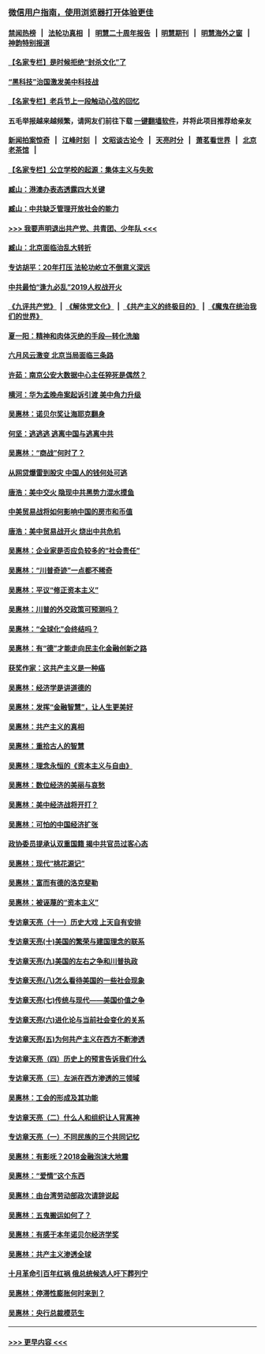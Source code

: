 ### [微信用户指南，使用浏览器打开体验更佳](https://github.com/gfw-breaker/banned-news1/blob/master/indexes/wechat-guide.md?t=0)
#### [禁闻热榜](热点新闻.md?t=0)  &nbsp;&nbsp;|&nbsp;&nbsp; [法轮功真相](https://github.com/gfw-breaker/truth/blob/master/README.md?t=0) &nbsp;&nbsp;|&nbsp;&nbsp; [明慧二十周年报告](https://github.com/gfw-breaker/mh-reports/blob/master/README.md?t=0) &nbsp;&nbsp;|&nbsp;&nbsp;[明慧期刊](https://github.com/gfw-breaker/mh-qikan) &nbsp;&nbsp;|&nbsp;&nbsp; [明慧海外之窗](https://github.com/gfw-breaker/mh-news/blob/master/README.md?t=0) &nbsp;&nbsp;|&nbsp;&nbsp; [神韵特别报道](https://github.com/gfw-breaker/mh-news/blob/master/shenyun.md?t=0)
#### [【名家专栏】是时候拒绝“封杀文化”了](../pages/nsc423/n11814093.md?t=02132344) 
#### [“黑科技”治国激发美中科技战](../pages/nsc423/n11638056.md?t=02132344) 
#### [【名家专栏】老兵节上一段触动心弦的回忆](../pages/nsc423/n11646016.md?t=02132344) 
#### 五毛举报越来越频繁，请网友们前往下载 [一键翻墙软件](https://github.com/gfw-breaker/ssr-accounts)，并将此项目推荐给亲友
#### [新闻拍案惊奇](https://github.com/gfw-breaker/banned-news1/blob/master/pages/link4.md) &nbsp;&nbsp;|&nbsp;&nbsp; [江峰时刻](https://github.com/gfw-breaker/banned-news1/blob/master/pages/link4.md) &nbsp;&nbsp;|&nbsp;&nbsp; [文昭谈古论今](https://github.com/gfw-breaker/banned-news1/blob/master/pages/link4.md) &nbsp;&nbsp;|&nbsp;&nbsp; [天亮时分](https://github.com/gfw-breaker/banned-news1/blob/master/pages/link4.md) &nbsp;&nbsp;|&nbsp;&nbsp; [萧茗看世界](https://github.com/gfw-breaker/banned-news1/blob/master/pages/link4.md) &nbsp;&nbsp;|&nbsp;&nbsp; [北京老茶馆](https://github.com/gfw-breaker/banned-news1/blob/master/pages/link4.md) &nbsp;&nbsp;|&nbsp;&nbsp; 
#### [【名家专栏】公立学校的起源：集体主义与失败](../pages/nsc423/n11601833.md?t=02132344) 
#### [臧山：港澳办表态透露四大关键](../pages/nsc423/n11421628.md?t=02132344) 
#### [臧山：中共缺乏管理开放社会的能力](../pages/nsc423/n11407457.md?t=02132344) 
#### [>>> 我要声明退出共产党、共青团、少年队 <<<](https://github.com/begood0513/goodnews/blob/master/quit/letter.md) 
#### [臧山：北京面临治乱大转折](../pages/nsc423/n11406895.md?t=02132344) 
#### [专访胡平：20年打压 法轮功屹立不倒意义深远](../pages/nsc423/n11398800.md?t=02132344) 
#### [中共最怕“逢九必乱”2019人权战开火](../pages/nsc423/n11385248.md?t=02132344) 
#### [《九评共产党》](https://github.com/begood0513/9ping.md/blob/master/README.md) &nbsp;|&nbsp; [《解体党文化》](../../../../jtdwh.md/blob/master/README.md)  &nbsp;|&nbsp; [《共产主义的终极目的》](../../../../gczydzjmd.md/blob/master/README.md) &nbsp;|&nbsp; [《魔鬼在统治我们的世界》](../../../../mgztzwmdsj.md/blob/master/README.md) 
#### [夏一阳：精神和肉体灭绝的手段—转化洗脑](../pages/nsc423/n11368250.md?t=02132344) 
#### [六月风云激变 北京当局面临三条路](../pages/nsc423/n11313668.md?t=02132344) 
#### [许茹：南京公安大数据中心主任猝死是偶然？](../pages/nsc423/n11064744.md?t=02132344) 
#### [横河：华为孟晚舟案起诉引渡 美中角力升级](../pages/nsc423/n11027230.md?t=02132344) 
#### [吴惠林：诺贝尔奖让海耶克翻身](../pages/nsc423/n10890049.md?t=02132344) 
#### [何坚：逃逃逃 逃离中国与逃离中共](../pages/nsc423/n10592891.md?t=02132344) 
#### [吴惠林：“商战”何时了？](../pages/nsc423/n10573558.md?t=02132344) 
#### [从网贷爆雷到股灾 中国人的钱何处可逃](../pages/nsc423/n10572800.md?t=02132344) 
#### [唐浩：美中交火 隐现中共黑势力混水摸鱼](../pages/nsc423/n10544040.md?t=02132344) 
#### [中美贸易战将如何影响中国的房市和币值](../pages/nsc423/n10543697.md?t=02132344) 
#### [唐浩：美中贸易战开火 烧出中共危机](../pages/nsc423/n10540126.md?t=02132344) 
#### [吴惠林：企业家是否应负较多的“社会责任”](../pages/nsc423/n10535022.md?t=02132344) 
#### [吴惠林：“川普奇迹”一点都不稀奇](../pages/nsc423/n10512808.md?t=02132344) 
#### [吴惠林：平议“修正资本主义”](../pages/nsc423/n10495724.md?t=02132344) 
#### [吴惠林：川普的外交政策可预测吗？](../pages/nsc423/n10462387.md?t=02132344) 
#### [吴惠林：“全球化”会终结吗？](../pages/nsc423/n10452838.md?t=02132344) 
#### [吴惠林：有“德”才能走向民主化金融创新之路](../pages/nsc423/n10432292.md?t=02132344) 
#### [获奖作家：这共产主义是一种癌](../pages/nsc423/n10431541.md?t=02132344) 
#### [吴惠林：经济学是讲道德的](../pages/nsc423/n10398014.md?t=02132344) 
#### [吴惠林：发挥“金融智慧”，让人生更美好](../pages/nsc423/n10375019.md?t=02132344) 
#### [吴惠林：共产主义的真相](../pages/nsc423/n10351394.md?t=02132344) 
#### [吴惠林：重拾古人的智慧](../pages/nsc423/n10337691.md?t=02132344) 
#### [吴惠林：理念永恒的《资本主义与自由》](../pages/nsc423/n10316274.md?t=02132344) 
#### [吴惠林：数位经济的美丽与哀愁](../pages/nsc423/n10292946.md?t=02132344) 
#### [吴惠林：美中经济战将开打？](../pages/nsc423/n10258825.md?t=02132344) 
#### [吴惠林：可怕的中国经济扩张](../pages/nsc423/n10219147.md?t=02132344) 
#### [政协委员提承认双重国籍 揭中共官员过客心态](../pages/nsc423/n10208809.md?t=02132344) 
#### [吴惠林：现代“桃花源记”](../pages/nsc423/n10185234.md?t=02132344) 
#### [吴惠林：富而有德的洛克斐勒](../pages/nsc423/n10142264.md?t=02132344) 
#### [吴惠林：被诬蔑的“资本主义”](../pages/nsc423/n10124816.md?t=02132344) 
#### [专访章天亮（十一）历史大戏 上天自有安排](../pages/nsc423/n10094905.md?t=02132344) 
#### [专访章天亮(十)美国的繁荣与建国理念的联系](../pages/nsc423/n10094899.md?t=02132344) 
#### [专访章天亮(九)美国的左右之争和川普执政](../pages/nsc423/n10094889.md?t=02132344) 
#### [专访章天亮(八)怎么看待美国的一些社会现象](../pages/nsc423/n10094857.md?t=02132344) 
#### [专访章天亮(七)传统与现代——美国价值之争](../pages/nsc423/n10093140.md?t=02132344) 
#### [专访章天亮(六)进化论与当前社会变化的关系](../pages/nsc423/n10092036.md?t=02132344) 
#### [专访章天亮(五)为何共产主义在西方不断渗透](../pages/nsc423/n10083620.md?t=02132344) 
#### [专访章天亮（四）历史上的预言告诉我们什么](../pages/nsc423/n10083606.md?t=02132344) 
#### [专访章天亮（三）左派在西方渗透的三领域](../pages/nsc423/n10081115.md?t=02132344) 
#### [吴惠林：工会的形成及其功能](../pages/nsc423/n10080633.md?t=02132344) 
#### [专访章天亮（二）什么人和组织让人背离神](../pages/nsc423/n10076637.md?t=02132344) 
#### [专访章天亮（一）不同民族的三个共同记忆](../pages/nsc423/n10074188.md?t=02132344) 
#### [吴惠林：有影呒？2018金融泡沫大地震](../pages/nsc423/n10040534.md?t=02132344) 
#### [吴惠林：“爱情”这个东西](../pages/nsc423/n10019423.md?t=02132344) 
#### [吴惠林：由台湾劳动部政次请辞说起](../pages/nsc423/n9979679.md?t=02132344) 
#### [吴惠林：五鬼搬运如何了？](../pages/nsc423/n9925338.md?t=02132344) 
#### [吴惠林：有感于本年诺贝尔经济学奖](../pages/nsc423/n9871883.md?t=02132344) 
#### [吴惠林：共产主义渗透全球](../pages/nsc423/n9812748.md?t=02132344) 
#### [十月革命引百年红祸 俄总统候选人吁下葬列宁](../pages/nsc423/n9810182.md?t=02132344) 
#### [吴惠林：停滞性膨胀何时来到？](../pages/nsc423/n9764136.md?t=02132344) 
#### [吴惠林：央行总裁模范生](../pages/nsc423/n9728134.md?t=02132344) 

----
#### [ >>> 更早内容 <<< ](../indexes/nsc423-earlier.md)
